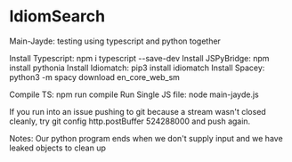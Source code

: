 # IdiomSearch

Main-Jayde: testing using typescript and python together 

Install Typescript: npm i typescript --save-dev
Install JSPyBridge: npm install pythonia
Install Idiomatch: pip3 install idiomatch
Install Spacey: python3 -m spacy download en_core_web_sm

Compile TS: npm run compile 
Run Single JS file: node main-jayde.js

If you run into an issue pushing to git because a stream wasn't closed cleanly, 
try git config http.postBuffer 524288000 and push again. 

Notes: 
Our python program ends when we don't supply input and we have leaked objects to clean up